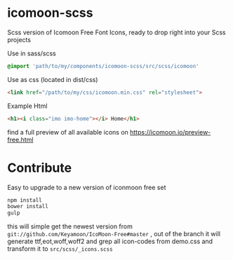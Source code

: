 # icomoon-scss
 Scss version of Icomoon Free Font Icons, ready to drop right into your Scss projects
 
Use in sass/scss

```sass
@import 'path/to/my/components/icomoon-scss/src/scss/icomoon'

```

Use as css (located in dist/css)
```html
<link href="/path/to/my/css/icomoon.min.css" rel="stylesheet">
```

Example Html
```html
<h1><i class="imo imo-home"></i> Home</h1>
```

find a full preview of all available icons on https://icomoon.io/preview-free.html


# Contribute
Easy to upgrade to a new version of iconmoon free set
```bash
npm install
bower install
gulp 
```
this will simple get the newest version from ``git://github.com/Keyamoon/IcoMoon-Free#master`` , out of the branch it will generate ttf,eot,woff,woff2 and grep all icon-codes from demo.css  and transform it to ``src/scss/_icons.scss``
